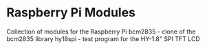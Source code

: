 Raspberry Pi Modules
====================

Collection of modules for the Raspberry Pi
   bcm2835 - clone of the bcm2835 library
   hy18spi - test program for the HY-1.8" SPI TFT LCD
